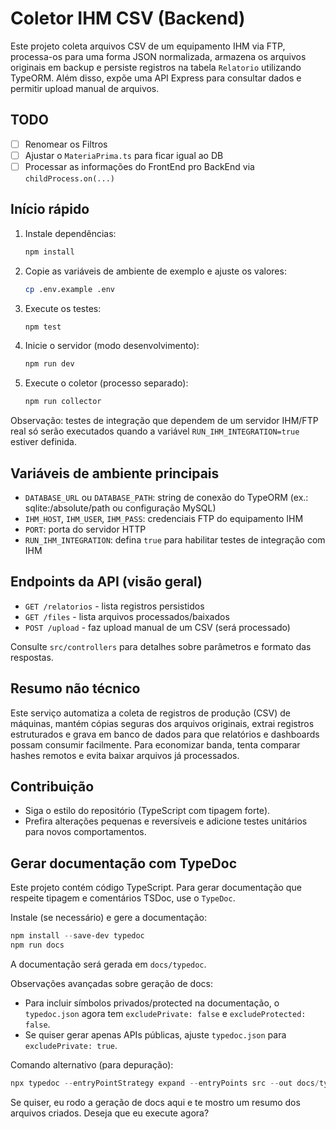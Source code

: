 # Coletor IHM CSV (Backend)

 Este projeto coleta arquivos CSV de um equipamento IHM via FTP, processa-os para uma forma JSON normalizada, armazena os arquivos originais em backup e persiste registros na tabela `Relatorio` utilizando TypeORM. Além disso, expõe uma API Express para consultar dados e permitir upload manual de arquivos.

## TODO

 - [ ] Renomear os Filtros
 - [ ] Ajustar o `MateriaPrima.ts` para ficar igual ao DB
 - [ ] Processar as informações do FrontEnd pro BackEnd via `childProcess.on(...)`
 
 ## Início rápido

 1. Instale dependências:

	 ```bash
	 npm install
	 ```

 2. Copie as variáveis de ambiente de exemplo e ajuste os valores:

	 ```bash
	 cp .env.example .env
	 ```

 3. Execute os testes:

	 ```bash
	 npm test
	 ```

 4. Inicie o servidor (modo desenvolvimento):

	 ```bash
	 npm run dev
	 ```

 5. Execute o coletor (processo separado):

	 ```bash
	 npm run collector
	 ```

 Observação: testes de integração que dependem de um servidor IHM/FTP real só serão executados quando a variável `RUN_IHM_INTEGRATION=true` estiver definida.

 ## Variáveis de ambiente principais

 - `DATABASE_URL` ou `DATABASE_PATH`: string de conexão do TypeORM (ex.: sqlite:/absolute/path ou configuração MySQL)
 - `IHM_HOST`, `IHM_USER`, `IHM_PASS`: credenciais FTP do equipamento IHM
 - `PORT`: porta do servidor HTTP
 - `RUN_IHM_INTEGRATION`: defina `true` para habilitar testes de integração com IHM

 ## Endpoints da API (visão geral)

 - `GET /relatorios` - lista registros persistidos
 - `GET /files` - lista arquivos processados/baixados
 - `POST /upload` - faz upload manual de um CSV (será processado)

 Consulte `src/controllers` para detalhes sobre parâmetros e formato das respostas.

 ## Resumo não técnico

 Este serviço automatiza a coleta de registros de produção (CSV) de máquinas, mantém cópias seguras dos arquivos originais, extrai registros estruturados e grava em banco de dados para que relatórios e dashboards possam consumir facilmente. Para economizar banda, tenta comparar hashes remotos e evita baixar arquivos já processados.

 ## Contribuição

 - Siga o estilo do repositório (TypeScript com tipagem forte).
 - Prefira alterações pequenas e reversíveis e adicione testes unitários para novos comportamentos.

## Gerar documentação com TypeDoc

Este projeto contém código TypeScript. Para gerar documentação que respeite tipagem e comentários TSDoc, use o `TypeDoc`.

Instale (se necessário) e gere a documentação:

```powershell
npm install --save-dev typedoc
npm run docs
```

A documentação será gerada em `docs/typedoc`.

Observações avançadas sobre geração de docs:
- Para incluir símbolos privados/protected na documentação, o `typedoc.json` agora tem `excludePrivate: false` e `excludeProtected: false`.
- Se quiser gerar apenas APIs públicas, ajuste `typedoc.json` para `excludePrivate: true`.

Comando alternativo (para depuração):

```powershell
npx typedoc --entryPointStrategy expand --entryPoints src --out docs/typedoc
```

Se quiser, eu rodo a geração de docs aqui e te mostro um resumo dos arquivos criados. Deseja que eu execute agora?
